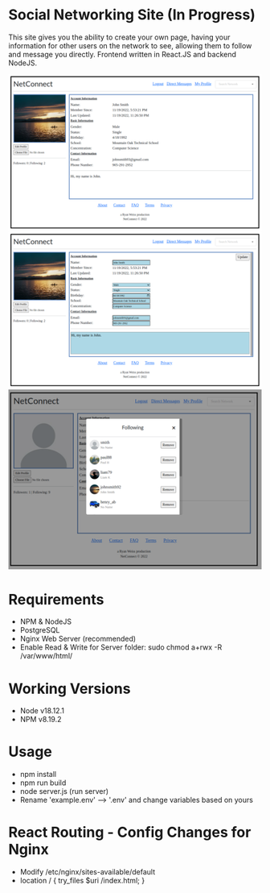 # Social Networking Site (In Progress)
This site gives you the ability to create your own page, having your information for other 
users on the network to see, allowing them to follow and message you directly. Frontend written in React.JS and backend NodeJS.

![](images/profile.png)<br/>
![](images/profile-edit.png)<br/>
![](images/connections.png)<br/>

# Requirements
- NPM & NodeJS
- PostgreSQL
- Nginx Web Server (recommended)
- Enable Read & Write for Server folder: sudo chmod a+rwx -R /var/www/html/

# Working Versions
- Node v18.12.1
- NPM v8.19.2

# Usage
- npm install
- npm run build
- node server.js (run server)
- Rename 'example.env' --> '.env' and change variables based on yours

# React Routing - Config Changes for Nginx
- Modify /etc/nginx/sites-available/default
- location / { try_files $uri /index.html; }